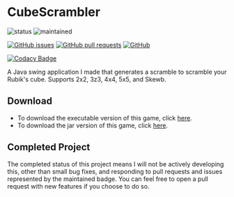 # CubeScrambler
![status](https://img.shields.io/badge/status-complete-brightgreen.svg)
![maintained](https://img.shields.io/badge/maintained-no%20(as%20of%202018)-red.svg)

[![GitHub issues](https://img.shields.io/github/issues/hparcells/CubeScrambler.svg)](https://github.com/hparcells/CubeScrambler)
[![GitHub pull requests](https://img.shields.io/github/issues-pr/hparcells/CubeScrambler.svg)](https://github.com/hparcells/CubeScrambler)
[![GitHub](https://img.shields.io/github/license/hparcells/CubeScrambler.svg)](https://github.com/hparcells/CubeScrambler)

[![Codacy Badge](https://api.codacy.com/project/badge/Grade/dcf8c043c3ec47c1994574387eaf8993)](https://app.codacy.com/app/hparcells/CubeScrambler?utm_source=github.com&utm_medium=referral&utm_content=hparcells/CubeScrambler&utm_campaign=badger)

A Java swing application I made that generates a scramble to scramble your Rubik's cube. Supports 2x2, 3z3, 4x4, 5x5, and Skewb.

## Download
- To download the executable version of this game, click [here](https://github.com/hparcells/CubeScrambler/releases/download/v1.1.0/cubescrambler-1.1.0.exe).
- To download the jar version of this game, click [here](https://github.com/hparcells/CubeScrambler/releases/download/v1.1.0/cubescrambler-1.1.0.jar).

## Completed Project
The completed status of this project means I will not be actively developing this, other than small bug fixes, and responding to pull requests and issues represented by the maintained badge. You can feel free to open a pull request with new features if you choose to do so.

